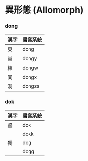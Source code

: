 # 異形態 \(Allomorph\)

### dong

| 漢字 | 書寫系統 |
| :--- | :--- |
| 東 | dong |
| 黨 | dongy |
| 棟 | dongw |
| 同 | dongx |
| 洞 | dongzs |

### dok

| 漢字 | 書寫系統 |
| :--- | :--- |
| 督 | dok |
| | dokk |
| 獨 | dog |
| | dogg |


